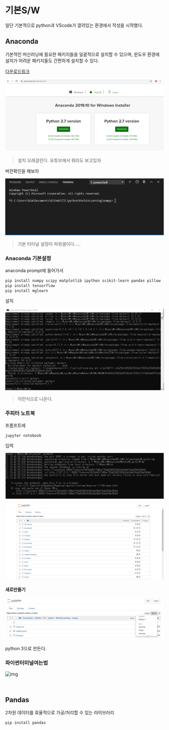 # 기본S/W

일단 기본적으로 python과  VScode가 깔려있는 환경에서 작성을 시작했다.

## Anaconda

기본적인 머신러닝에 필요한 패키지들을 일괄적으로 설치할 수 있으며, 윈도우 환경에 설치가 어려운 패키지들도 간편하게 설치할 수 있다.

[다운로드링크](https://www.anaconda.com/distribution/)

![image-20191218141421307](./기본sw설치.assets/image-20191218141421307.png)

> 설치 오래걸린다. 유튜브에서 뭐라도 보고있자





버전확인을 해보자

![image-20191218143906464](./기본sw설치.assets/image-20191218143906464.png)

> 기본 터미널 설정이 파워셀이다.....



### Anaconda 기본설정

anaconda prompt에 들어가서

```
pip install numpy scipy matplotlib ipython scikit-learn pandas pillow
pip install tensorflow
pip install mglearn
```

설치

![image-20191218154126046](./기본sw설치.assets/image-20191218154126046.png)

> 이런식으로 나온다.



### 주피터 노트북

프롬프트에

```
jupyter notebook
```

입력

![image-20191218154354596](./기본sw설치.assets/image-20191218154354596.png)



![image-20191218154426651](./기본sw설치.assets/image-20191218154426651.png)



#### 새로만들기

![image-20191218154622762](./기본sw설치.assets/image-20191218154622762.png)

python 3으로 만든다.





### 파이썬터미널여는법

![img](https://www.codingfactory.net/wp-content/uploads/vscode-python-05.png)





​	

## Pandas

2차원 데이터를 효율적으로 가공/처리할 수 있는 라이브러리

```bash
pip install pandas
```

